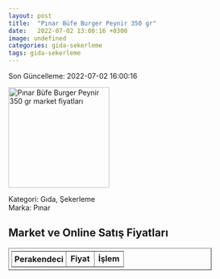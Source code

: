 ```yaml
---
layout: post
title:  "Pınar Büfe Burger Peynir 350 gr"
date:   2022-07-02 13:00:16 +0300
image: undefined
categories: gida-sekerleme
tags: gida-sekerleme
---
```


Son Güncelleme: 2022-07-02 16:00:16

<img src="undefined" width="200" alt="Pınar Büfe Burger Peynir 350 gr market fiyatları" />

Kategori: Gıda, Şekerleme
<br />
Marka: Pınar

<h2>Market ve Online Satış Fiyatları</h2>

<table border="1" style="padding: 5px;width:80%;">
  <tr>
    <td style="padding: 5px;"><strong>Perakendeci</strong></td>
    <td><strong>Fiyat</strong></td>
    <td><strong>İşlem</strong></td>
  </tr>
  
</table>
